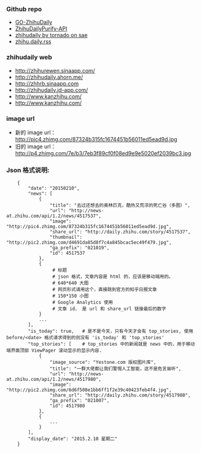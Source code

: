 ### Github repo

* [GO-ZhihuDaily](https://github.com/Artwalk/GO-ZhihuDaily)
* [ZhihuDailyPurify-API](https://github.com/izzyleung/ZhihuDailyPurify/wiki/%E7%9F%A5%E4%B9%8E%E6%97%A5%E6%8A%A5-API-%E5%88%86%E6%9E%90)
* [zhihudaily by tornado on sae](https://github.com/JobsDong/zhihudaily)
* [zhihu.daily.rss](https://github.com/RicterZ/zhihu.daily.rss)

### zhihudaily web

* <http://zhihurewen.sinaapp.com/>
* <http://zhihudaily.ahorn.me/>
* <http://zhhrb.sinaapp.com>
* <http://zhihudaily.jd-app.com/>
* <http://www.kanzhihu.com/>
* <http://www.kanzhihu.com/>

### image url

* 新的 image url： <http://pic4.zhimg.com/87324b315fc1674451b56011ed5ead9d.jpg>
* 旧的 image url： <http://p4.zhimg.com/7e/b3/7eb3f89cf0f08ed9e9e5020ef2039bc3.jpg>

### Json 格式说明:

        {
            "date": "20150210",
            "news": [
                {
                    "title": "去过还想去的奥林匹克，酷热又荒凉的死亡谷（多图）",
                    "url": "http://news-at.zhihu.com/api/1.2/news/4517537",
                    "image": "http://pic4.zhimg.com/87324b315fc1674451b56011ed5ead9d.jpg",
                    "share_url": "http://daily.zhihu.com/story/4517537",
                    "thumbnail": "http://pic2.zhimg.com/d4691da85d8f7c4a845bcac5ec49f479.jpg",
                    "ga_prefix": "021019",
                    "id": 4517537
                },
                {
                     # 标题
                     # json 格式，文章内容是 html 的，应该是移动端用的。
                     # 640*640 大图
                     # 网页形式请用这个，直接跳到官方的知乎日报文章
                     # 150*150 小图
                     # Google Analytics 使用
                     # 文章 id， 是 url 和 share_url 链接最后的数字
                }
                ...
            ],
            "is_today": true,   # 是不是今天，只有今天才会有 top_stories, 使用 before/<date> 格式请求得到的则没有 'is_today' 和 'top_stories'
            "top_stories": [    # top_stories 中的新闻就是 news 中的，用于移动端界面顶部 ViewPager 滚动显示的显示内容.
                {
                    "image_source": "Yestone.com 版权图片库",
                    "title": "一群大佬都让我们警惕人工智能，这不是危言耸听",
                    "url": "http://news-at.zhihu.com/api/1.2/news/4517980",
                    "image": "http://pic2.zhimg.com/6d6f508e1bb6ff1f2e39c40423feb4f4.jpg",
                    "share_url": "http://daily.zhihu.com/story/4517980",
                    "ga_prefix": "021007",
                    "id": 4517980
                },
                {
                    ...
                }
            ],
            "display_date": "2015.2.10 星期二"
        }
